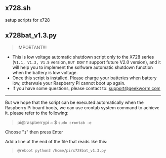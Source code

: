 ## x728.sh
setup scripts for x728

## x728bat_v1.3.py
 >IMPORTANT!!!
 
* This is low voltage automatic shutdown script only to the X728 series (`V1.1, V1.3, V1.5` version, `BUT DON'T` support future V2.0 version), and it will help you to implement the solfware automatic shutdown function when the battery is low voltage.
* Once this script is installed. Please charge your batteries when battery low, otherwsie your Raspberry Pi cannot boot up again.
* If you have some questions, please contact to: support@geekworm.com
---
But we hope that the script can be executed automatically when the Raspberry Pi board boots, we can use crontab system command to achieve it. please refer to the following:

>pi@raspberrypi ~ $  `sudo crontab -e` 
 
 Choose "`1`" then press Enter

 Add a line at the end of the file that reads like this:
 
>`@reboot python3 /home/pi/x728bat_v1.3.py`
  


